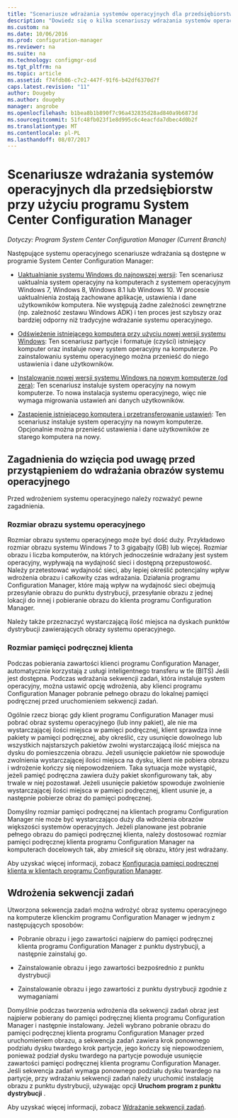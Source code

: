 ```yaml
---
title: "Scenariusze wdrażania systemów operacyjnych dla przedsiębiorstw | Dokumentacja firmy Microsoft"
description: "Dowiedz się o kilka scenariuszy wdrażania systemów operacyjnych dla przedsiębiorstw o programie System Center Configuration Manager."
ms.custom: na
ms.date: 10/06/2016
ms.prod: configuration-manager
ms.reviewer: na
ms.suite: na
ms.technology: configmgr-osd
ms.tgt_pltfrm: na
ms.topic: article
ms.assetid: f74fdb86-c7c2-447f-91f6-b42df6370d7f
caps.latest.revision: "11"
author: Dougeby
ms.author: dougeby
manager: angrobe
ms.openlocfilehash: b1bea8b1b890f7c96a432835d28ad840a9b6873d
ms.sourcegitcommit: 51fc48fb023f1e8d995c6c4eacfda7dbec4d0b2f
ms.translationtype: MT
ms.contentlocale: pl-PL
ms.lasthandoff: 08/07/2017
---
```

# <a name="scenarios-to-deploy-enterprise-operating-systems-with-system-center-configuration-manager"></a>Scenariusze wdrażania systemów operacyjnych dla przedsiębiorstw przy użyciu programu System Center Configuration Manager

*Dotyczy: Program System Center Configuration Manager (Current Branch)*

Następujące systemu operacyjnego scenariusze wdrażania są dostępne w programie System Center Configuration Manager:  

-   [Uaktualnianie systemu Windows do najnowszej wersji](upgrade-windows-to-the-latest-version.md): Ten scenariusz uaktualnia system operacyjny na komputerach z systemem operacyjnym Windows 7, Windows 8, Windows 8.1 lub Windows 10. W procesie uaktualnienia zostają zachowane aplikacje, ustawienia i dane użytkowników komputera. Nie występują żadne zależności zewnętrzne (np. zależność zestawu Windows ADK) i ten proces jest szybszy oraz bardziej odporny niż tradycyjne wdrażanie systemu operacyjnego.  

-   [Odświeżenie istniejącego komputera przy użyciu nowej wersji systemu Windows](refresh-an-existing-computer-with-a-new-version-of-windows.md): Ten scenariusz partycje i formatuje (czyści) istniejący komputer oraz instaluje nowy system operacyjny na komputerze. Po zainstalowaniu systemu operacyjnego można przenieść do niego ustawienia i dane użytkowników.  

-   [Instalowanie nowej wersji systemu Windows na nowym komputerze (od zera)](install-new-windows-version-new-computer-bare-metal.md): Ten scenariusz instaluje system operacyjny na nowym komputerze. To nowa instalacja systemu operacyjnego, więc nie wymaga migrowania ustawień ani danych użytkowników.  

-   [Zastąpienie istniejącego komputera i przetransferowanie ustawień](replace-an-existing-computer-and-transfer-settings.md): Ten scenariusz instaluje system operacyjny na nowym komputerze. Opcjonalnie można przenieść ustawienia i dane użytkowników ze starego komputera na nowy.  

## <a name="things-to-consider-before-you-deploy-operating-system-images"></a>Zagadnienia do wzięcia pod uwagę przed przystąpieniem do wdrażania obrazów systemu operacyjnego  
 Przed wdrożeniem systemu operacyjnego należy rozważyć pewne zagadnienia.  

### <a name="operating-system-image-size"></a>Rozmiar obrazu systemu operacyjnego  
 Rozmiar obrazu systemu operacyjnego może być dość duży. Przykładowo rozmiar obrazu systemu Windows 7 to 3 gigabajty (GB) lub więcej. Rozmiar obrazu i liczba komputerów, na których jednocześnie wdrażany jest system operacyjny, wypływają na wydajność sieci i dostępną przepustowość. Należy przetestować wydajność sieci, aby lepiej określić potencjalny wpływ wdrożenia obrazu i całkowity czas wdrażania. Działania programu Configuration Manager, które mają wpływ na wydajność sieci obejmują przesyłanie obrazu do punktu dystrybucji, przesyłanie obrazu z jednej lokacji do innej i pobieranie obrazu do klienta programu Configuration Manager.  

 Należy także przeznaczyć wystarczającą ilość miejsca na dyskach punktów dystrybucji zawierających obrazy systemu operacyjnego.  

### <a name="client-cache-size"></a>Rozmiar pamięci podręcznej klienta  
 Podczas pobierania zawartości klienci programu Configuration Manager, automatycznie korzystają z usługi inteligentnego transferu w tle (BITS) Jeśli jest dostępna. Podczas wdrażania sekwencji zadań, która instaluje system operacyjny, można ustawić opcję wdrożenia, aby klienci programu Configuration Manager pobranie pełnego obrazu do lokalnej pamięci podręcznej przed uruchomieniem sekwencji zadań.  

 Ogólnie rzecz biorąc gdy klient programu Configuration Manager musi pobrać obraz systemu operacyjnego (lub inny pakiet), ale nie ma wystarczającej ilości miejsca w pamięci podręcznej, klient sprawdza inne pakiety w pamięci podręcznej, aby określić, czy usunięcie dowolnego lub wszystkich najstarszych pakietów zwolni wystarczającą ilość miejsca na dysku do pomieszczenia obrazu. Jeżeli usunięcie pakietów nie spowoduje zwolnienia wystarczającej ilości miejsca na dysku, klient nie pobiera obrazu i wdrożenie kończy się niepowodzeniem. Taka sytuacja może wystąpić, jeżeli pamięć podręczna zawiera duży pakiet skonfigurowany tak, aby trwale w niej pozostawał. Jeżeli usunięcie pakietów spowoduje zwolnienie wystarczającej ilości miejsca w pamięci podręcznej, klient usunie je, a następnie pobierze obraz do pamięci podręcznej.  

 Domyślny rozmiar pamięci podręcznej na klientach programu Configuration Manager nie może być wystarczająco duży dla wdrożenia obrazów większości systemów operacyjnych. Jeżeli planowane jest pobranie pełnego obrazu do pamięci podręcznej klienta, należy dostosować rozmiar pamięci podręcznej klienta programu Configuration Manager na komputerach docelowych tak, aby zmieścił się obrazu, który jest wdrażany.  

 Aby uzyskać więcej informacji, zobacz [Konfiguracja pamięci podręcznej klienta w klientach programu Configuration Manager](../../core/clients/manage/manage-clients.md#BKMK_ClientCache).  

## <a name="task-sequence-deployments"></a>Wdrożenia sekwencji zadań  
 Utworzona sekwencja zadań można wdrożyć obraz systemu operacyjnego na komputerze klienckim programu Configuration Manager w jednym z następujących sposobów:  

-   Pobranie obrazu i jego zawartości najpierw do pamięci podręcznej klienta programu Configuration Manager z punktu dystrybucji, a następnie zainstaluj go.  

-   Zainstalowanie obrazu i jego zawartości bezpośrednio z punktu dystrybucji  

-   Zainstalowanie obrazu i jego zawartości z punktu dystrybucji zgodnie z wymaganiami  

 Domyślnie podczas tworzenia wdrożenia dla sekwencji zadań obraz jest najpierw pobierany do pamięci podręcznej klienta programu Configuration Manager i następnie instalowany. Jeżeli wybrano pobranie obrazu do pamięci podręcznej klienta programu Configuration Manager przed uruchomieniem obrazu, a sekwencja zadań zawiera krok ponownego podziału dysku twardego krok partycje, jego kończy się niepowodzeniem, ponieważ podział dysku twardego na partycje powoduje usunięcie zawartości pamięci podręcznej klienta programu Configuration Manager. Jeśli sekwencja zadań wymaga ponownego podziału dysku twardego na partycje, przy wdrażaniu sekwencji zadań należy uruchomić instalację obrazu z punktu dystrybucji, używając opcji **Uruchom program z punktu dystrybucji**  .  

 Aby uzyskać więcej informacji, zobacz [Wdrażanie sekwencji zadań](manage-task-sequences-to-automate-tasks.md#BKMK_DeployTS).  
